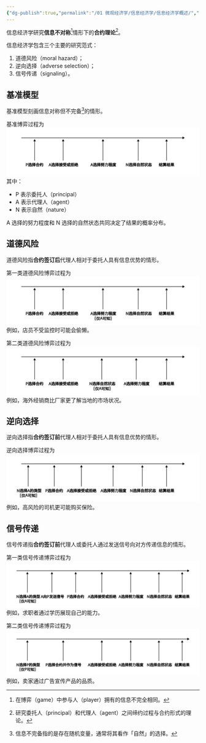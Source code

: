 ```yaml
---
{"dg-publish":true,"permalink":"/01 微观经济学/信息经济学/信息经济学概述/","created":"2024-07-25T11:41:12.000+08:00","updated":"2024-07-25T11:41:12.000+08:00"}
---
```



信息经济学研究**信息不对称**[^1]情形下的**合约理论**[^2]。

[^1]: 在博弈（game）中参与人（player）拥有的信息不完全相同。
[^2]: 研究委托人（principal）和代理人（agent）之间缔约过程与合约形式的理论。

信息经济学包含三个主要的研究范式：
1. 道德风险（moral hazard）；
2. 逆向选择（adverse selection）；
3. 信号传递（signaling）。

## 基准模型

基准模型刻画信息对称但不完备[^3]的情形。

[^3]: 信息不完备指的是存在随机变量，通常将其看作「自然」的选择。

基准博弈过程为
![基准博弈.svg](https://raw.githubusercontent.com/ykonut/picx-images-hosting/master/picgo/image-fdd1fb5199489528a6a578b97d76b70e.svg)
其中：
- P 表示委托人（principal）
- A 表示代理人（agent）
- N 表示自然（nature）

A 选择的努力程度和 N 选择的自然状态共同决定了结果的概率分布。

## 道德风险

道德风险指**合约签订后**代理人相对于委托人具有信息优势的情形。

第一类道德风险博弈过程为
![道德风险1.svg](https://raw.githubusercontent.com/ykonut/picx-images-hosting/master/picgo/image-328fc50b5bf88f7281fb22cf400b3f80.svg)
例如，店员不受监控时可能会偷懒。

第二类道德风险博弈过程为
![道德风险2.svg](https://raw.githubusercontent.com/ykonut/picx-images-hosting/master/picgo/image-9d50a6969a6287ac7a315adf2298f6d5.svg)
例如，海外经销商比厂家更了解当地的市场状况。

## 逆向选择

逆向选择指**合约签订前**代理人相对于委托人具有信息优势的情形。

逆向选择博弈过程为
![逆向选择1.svg](https://raw.githubusercontent.com/ykonut/picx-images-hosting/master/picgo/image-7279802d9b2e8d530a1e32876d611a5e.svg)
例如，高风险的司机更可能购买保险。
## 信号传递

信号传递指**合约签订前**代理人或委托人通过发送信号向对方传递信息的情形。

第一类信号传递博弈过程为
![信号发送.svg](https://raw.githubusercontent.com/ykonut/picx-images-hosting/master/picgo/image-f5cba8cb1adc746614d4ab780dc35234.svg)
例如，求职者通过学历展现自己的能力。

第二类信号传递博弈过程为
![信号传递2.svg](https://raw.githubusercontent.com/ykonut/picx-images-hosting/master/picgo/image-04e8f7a42bf77d6e1a3bcb656b49513d.svg)
例如，卖家通过广告宣传产品的品质。

